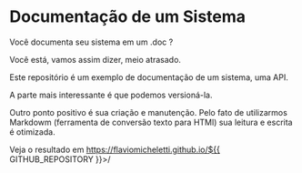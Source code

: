# Documentação de um Sistema

Você documenta seu sistema em um .doc ?

Você está, vamos assim dizer, meio atrasado.

Este repositório é um exemplo de documentação de um sistema, uma API.

A parte mais interessante é que podemos versioná-la.

Outro ponto positivo é sua criação e manutenção. Pelo fato de utilizarmos Markdowm
(ferramenta de conversão texto para HTMl) sua leitura e escrita é otimizada.

Veja o resultado em https://flaviomicheletti.github.io/${{ GITHUB_REPOSITORY }}>/
